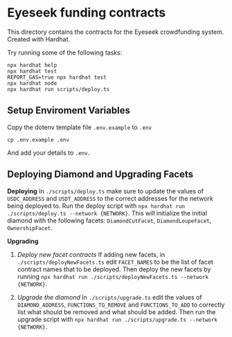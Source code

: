 # Eyeseek funding contracts

This directory contains the contracts for the Eyeseek crowdfunding system. Created with Hardhat.

Try running some of the following tasks:

```shell
npx hardhat help
npx hardhat test
REPORT_GAS=true npx hardhat test
npx hardhat node
npx hardhat run scripts/deploy.ts
```

## Setup Enviroment Variables

Copy the dotenv template file `.env.example` to `.env`

```shell
cp .env.example .env
```

And add your details to `.env`.

## Deploying Diamond and Upgrading Facets

**Deploying**
In `./scripts/deploy.ts` make sure to update the values of `USDC_ADDRESS` and `USDT_ADDRESS` to the correct addresses for the network being deployed to.
Run the deploy script with `npx hardhat run ./scripts/deploy.ts --network {NETWORK}`.
This will initialize the initial diamond with the following facets: `DiamondCutFacet`, `DiamondLoupeFacet`, `OwnershipFacet`.

**Upgrading**

1. _Deploy new facet contracts_
   If adding new facets, in `./scripts/deployNewFacets.ts` edit `FACET_NAMES` to be the list of facet contract names that to be deployed.
   Then deploy the new facets by running `npx hardhat run ./scripts/deployNewFacets.ts --network {NETWORK}`.

2. _Upgrade the diamond_
   In `./scripts/upgrade.ts` edit the values of `DIAMOND_ADDRESS`, `FUNCTIONS_TO_REMOVE` and `FUNCTIONS_TO_ADD` to correctly list what should be removed and what should be added.
   Then run the upgrade script with `npx hardhat run ./scripts/upgrade.ts --network {NETWORK}`.
